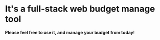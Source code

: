 # It's a full-stack web budget manage tool  
**Please feel free to use it, and manage your budget from today!**
